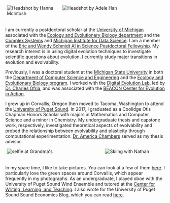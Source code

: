 <style>
  .img-group{
  	display:flex;
    width:100%;
    margin:auto;
  }

  .flex-container{
  	display:flex;
  }

  .flex-aspect .img-container1{
	   flex:0.7748;
  }

  .flex-aspect .img-container2{
	   flex:0.9282;
  }

  .flex-aspect .img-container3{
	   flex:1.5;
  }

  .flex-aspect .img-container4{
	   flex:1.5;
  }

  .padding {
	padding: 0px 5px 20px 5px;
}

</style>

<div class="img-group flex-container flex-aspect">

  <div class = "img-container1 padding">
    <img src="/resources/personal_photo_1.jpg" alt="Headshot by Hanna McIntosh" class = "baseimg"/>
  </div>

  <div class = "img-container3 padding">
  <img src="/resources/personal_photo_3.jpeg" alt="Headshot by Adele Han" class = "baseimg"/>
  </div>

</div>

I am currently a postdoctoral scholar at the [University of Michigan](https://umich.edu/) associated with the [Ecology and Evolutionary Biology department](https://lsa.umich.edu/eeb) and the [Complex Systems](https://lsa.umich.edu/cscs/) and [Michigan Institute for Data Science](https://midas.umich.edu/).
I am a member of the [Eric and Wendy Schmidt AI in Science Postdoctoral Fellowship](https://www.schmidtfutures.com/our-work/schmidt-ai-in-science-postdocs/).
My research interest is in using digital evolution techniques to investigate scientific questions about evolution.
I currently study major transitions in evolution and evolvability.

Previously, I was a doctoral student at the [Michigan State University](https://msu.edu/) in both the [Department of Computer Science and Engineering](http://www.cse.msu.edu/) and the [Ecology and Evolutionary Biology program](https://eebb.msu.edu/).
I worked with the [Digital Evolution Lab](http://devolab.msu.edu/), led by [Dr. Charles Ofria](http://www.ofria.com/), and was associated with the [BEACON Center for Evolution in Action](http://beacon-center.org/).

I grew up in Corvallis, Oregon then moved to Tacoma, Washington to attend the [University of Puget Sound](https://www.pugetsound.edu/).
In 2017, I graduated as a Coolidge Otis Chapman Honors Scholar with majors in Mathematics and Computer Science and a minor in Chemistry.
My undergraduate thesis and capstone work, respectively, investigated theoretical aspects of evolvability and probed the relationship between evolvability and plasticity through computational experimentation.
[Dr. America Chambers](http://mathcs.pugetsound.edu/~alchambers/) served as my thesis advisor.

<div class="img-group flex-container flex-aspect">

  <div class = "img-container4 padding">
    <img src="/resources/personal_photo_4.jpg" alt="selfie at Grandma's" class = "baseimg"/>
  </div>

  <div class = "img-container2 padding">
    <img src="/resources/personal_photo_2.jpg" alt="Skiing with Nathan" class = "baseimg"/>
  </div>

</div>

In my spare time, I like to take pictures.
You can look at a few of them [here](http://mmore500.tumblr.com).
I particularly love the green spaces around Corvallis, which appear frequently in my photographs.
As an undergraduate, I played oboe with the University of Puget Sound Wind Ensemble and tutored at the [Center for Writing, Learning, and Teaching](https://www.pugetsound.edu/cwlt).
I also wrote for the University of Puget Sound Sound Economics Blog, which you can read [here](https://blogs.pugetsound.edu/econ/).
